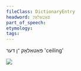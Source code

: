 ```yaml
---
fileClass: DictionaryEntry
headword: פּאַטאַלאָק
part_of_speech: 
etymology: 
tags: 
---
```

פּאַטאַלאָק
־ן
דער
'ceiling'

![](https://ia802902.us.archive.org/9/items/Yiddish-Dialect-Maps/map%20-%20FoY3-91%20-%20stolye%20stelye%20stalavanye%20sufit%20patalok.jpg)

